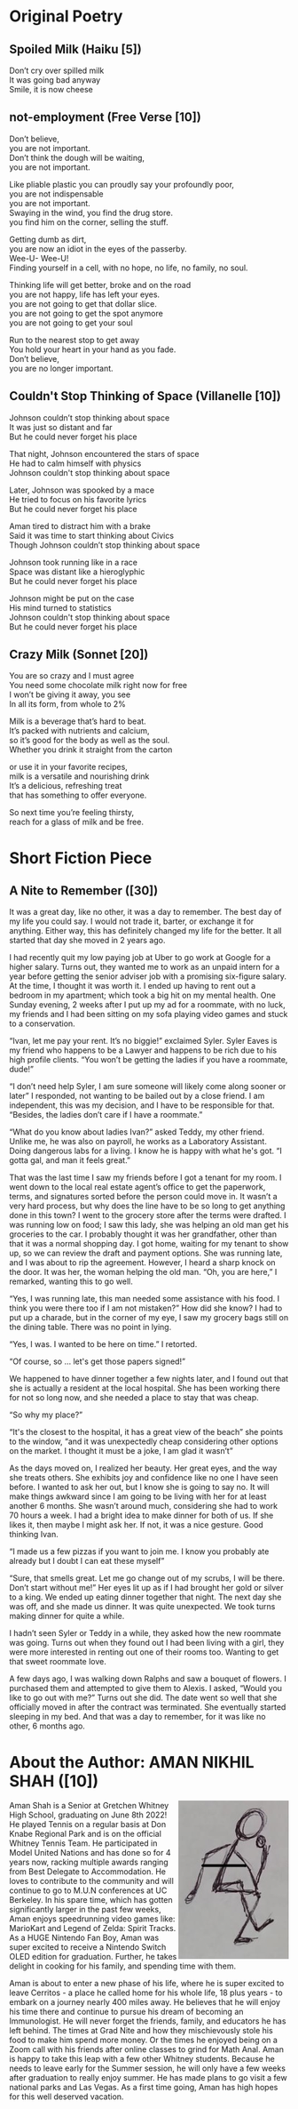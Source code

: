 
# Original Poetry
## Spoiled Milk (Haiku [5])
Don’t cry over spilled milk  
It was going bad anyway  
Smile, it is now cheese  

## not-employment (Free Verse [10])
Don’t believe,  
you are not important.  
Don’t think the dough will be waiting,  
you are not important.  

Like pliable plastic you can proudly say your profoundly poor,  
you are not indispensable  
you are not important.  
Swaying in the wind, you find the drug store.  
you find him on the corner, selling the stuff.  

Getting dumb as dirt,  
you are now an idiot in the eyes of the passerby.  
Wee-U- Wee-U!  
Finding yourself in a cell, with no hope, no life, no family, no soul.  

Thinking life will get better, broke and on the road  
you are not happy, life has left your eyes.  
you are not going to get that dollar slice.  
you are not going to get the spot anymore  
you are not going to get your soul  

Run to the nearest stop to get away  
You hold your heart in your hand as you fade.   
Don’t believe,  
you are no longer important.  


## Couldn't Stop Thinking of Space (Villanelle [10])
Johnson couldn’t stop thinking about space  
It was just so distant and far  
But he could never forget his place  

That night, Johnson encountered the stars of space  
He had to calm himself with physics  
Johnson couldn't stop thinking about space  

Later, Johnson was spooked by a mace  
He tried to focus on his favorite lyrics  
But he could never forget his place  

Aman tired to distract him with a brake  
Said it was time to start thinking about Civics  
Though Johnson couldn’t stop thinking about space  

Johnson took running like in a race  
Space was distant like a hieroglyphic  
But he could never forget his place  

Johnson might be put on the case  
His mind turned to statistics  
Johnson couldn't stop thinking about space  
But he could never forget his place  

## Crazy Milk (Sonnet [20])
You are so crazy and I must agree  
You need some chocolate milk right now for free  
I won’t be giving it away, you see  
In all its form, from whole to 2%  

Milk is a beverage that’s hard to beat.  
It’s packed with nutrients and calcium,  
so it’s good for the body as well as the soul.  
Whether you drink it straight from the carton  

or use it in your favorite recipes,  
milk is a versatile and nourishing drink  
It’s a delicious, refreshing treat  
that has something to offer everyone.  

So next time you’re feeling thirsty,  
reach for a glass of milk and be free.  


# Short Fiction Piece
## A Nite to Remember ([30])
It was a great day, like no other, it was a day to remember. The best day of my life you could say. I would not trade it, barter, or exchange it for anything. Either way, this has definitely changed my life for the better. It all started that day she moved in 2 years ago.

I had recently quit my low paying job at Uber to go work at Google for a higher salary. Turns out, they wanted me to work as an unpaid intern for a year before getting the senior adviser job with a promising six-figure salary. At the time, I thought it was worth it. I ended up having to rent out a bedroom in my apartment; which took a big hit on my mental health. One Sunday evening, 2 weeks after I put up my ad for a roommate, with no luck, my friends and I had been sitting on my sofa playing video games and stuck to a conservation. 

“Ivan, let me pay your rent. It’s no biggie!” exclaimed Syler. Syler Eaves is my friend who happens to be a Lawyer and happens to be rich due to his high profile clients. “You won’t be getting the ladies if you have a roommate, dude!” 

“I don’t need help Syler, I am sure someone will likely come along sooner or later” I responded, not wanting to be bailed out by a close friend. I am independent, this was my decision, and I have to be responsible for that. “Besides, the ladies don’t care if I have a roommate.” 

“What do you know about ladies Ivan?” asked Teddy, my other friend. Unlike me, he was also on payroll, he works as a Laboratory Assistant. Doing dangerous labs for a living. I know he is happy with what he's got. “I gotta gal, and man it feels great.” 

That was the last time I saw my friends before I got a tenant for my room. I went down to the local real estate agent’s office to get the paperwork, terms, and signatures sorted before the person could move in. It wasn’t a very hard process, but why does the line have to be so long to get anything done in this town? I went to the grocery store after the terms were drafted. I was running low on food; I saw this lady, she was helping an old man get his groceries to the car. I probably thought it was her grandfather, other than that it was a normal shopping day. I got home, waiting for my tenant to show up, so we can review the draft and payment options. She was running late, and I was about to rip the agreement. However, I heard a sharp knock on the door. It was her, the woman helping the old man. “Oh, you are here,” I remarked, wanting this to go well. 

“Yes, I was running late, this man needed some assistance with his food. I think you were there too if I am not mistaken?” How did she know? I had to put up a charade, but in the corner of my eye, I saw my grocery bags still on the dining table. There was no point in lying. 

“Yes, I was. I wanted to be here on time.” I retorted. 

“Of course, so … let's get those papers signed!” 

We happened to have dinner together a few nights later, and I found out that she is actually a resident at the local hospital. She has been working there for not so long now, and she needed a place to stay that was cheap. 

“So why my place?”

“It's the closest to the hospital, it has a great view of the beach” she points to the window, “and it was unexpectedly cheap considering other options on the market. I thought it must be a joke, I am glad it wasn’t” 

As the days moved on, I realized her beauty. Her great eyes, and the way she treats others. She exhibits joy and confidence like no one I have seen before. I wanted to ask her out, but I know she is going to say no. It will make things awkward since I am going to be living with her for at least another 6 months. She wasn’t around much, considering she had to work 70 hours a week. I had a bright idea to make dinner for both of us. If she likes it, then maybe I might ask her. If not, it was a nice gesture. Good thinking Ivan. 

“I made us a few pizzas if you want to join me. I know you probably ate already but I doubt I can eat these myself”

“Sure, that smells great. Let me go change out of my scrubs, I will be there. Don’t start without me!” Her eyes lit up as if I had brought her gold or silver to a king. We ended up eating dinner together that night. The next day she was off, and she made us dinner. It was quite unexpected. We took turns making dinner for quite a while. 

I hadn’t seen Syler or Teddy in a while, they asked how the new roommate was going. Turns out when they found out I had been living with a girl, they were more interested in renting out one of their rooms too. Wanting to get that sweet roommate love. 

A few days ago, I was walking down Ralphs and saw a bouquet of flowers. I purchased them and attempted to give them to Alexis. I asked, “Would you like to go out with me?” Turns out she did. The date went so well that she officially moved in after the contract was terminated. She eventually started sleeping in my bed. And that was a day to remember, for it was like no other, 6 months ago.


# About the Author: AMAN NIKHIL SHAH ([10])
<img style="float: right;" src="stickfigure.jpg">
Aman Shah is a Senior at Gretchen Whitney High School, graduating on June 8th 2022! 
He played Tennis on a regular basis at Don Knabe Regional Park and is on the official Whitney Tennis Team. He participated in Model United Nations and has done so for 4 years now, racking multiple awards ranging from Best Delegate to Accommodation. He loves to contribute to the community and will continue to go to M.U.N conferences at UC Berkeley. In his spare time, which has gotten significantly larger in the past few weeks, Aman enjoys speedrunning video games like: MarioKart and Legend of Zelda: Spirit Tracks. As a HUGE Nintendo Fan Boy, Aman was super excited to receive a Nintendo Switch OLED edition for graduation. Further, he takes delight in cooking for his family, and spending time with them. 

Aman is about to enter a new phase of his life, where he is super excited to leave Cerritos - a place he called home for his whole life, 18 plus years - to embark on a journey nearly 400 miles away. He believes that he will enjoy his time there and continue to pursue his dream of becoming an Immunologist. He will never forget the friends, family, and educators he has left behind. The times at Grad Nite and how they mischievously stole his food to make him spend more money. Or the times he enjoyed being on a Zoom call with his friends after online classes to grind for Math Anal. Aman is happy to take this leap with a few other Whitney students. Because he needs to leave early for the Summer session, he will only have a few weeks after graduation to really enjoy summer. He has made plans to go visit a few national parks and Las Vegas. As a first time going, Aman has high hopes for this well deserved vacation. 

